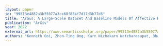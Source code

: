 ```yaml
---
layout: paper
id: "99513e4882a3b55077a3ec68f854f7d17d3b77d6"
title: "Araus: A Large-Scale Dataset And Baseline Models Of Affective Responses To Augmented Urban Soundscapes"
publication: "ArXiv"
year: 2022
external_url: https://www.semanticscholar.org/paper/99513e4882a3b55077a3ec68f854f7d17d3b77d6
authors: "Kenneth Ooi, Zhen-Ting Ong, Karn Nichakarn Watcharasupat, Bhan Lam, J. Hong, Woon-Seng Gan Nanyang Technological University, Singapore, C. University, Daejeon, R. Korea"
---
```

